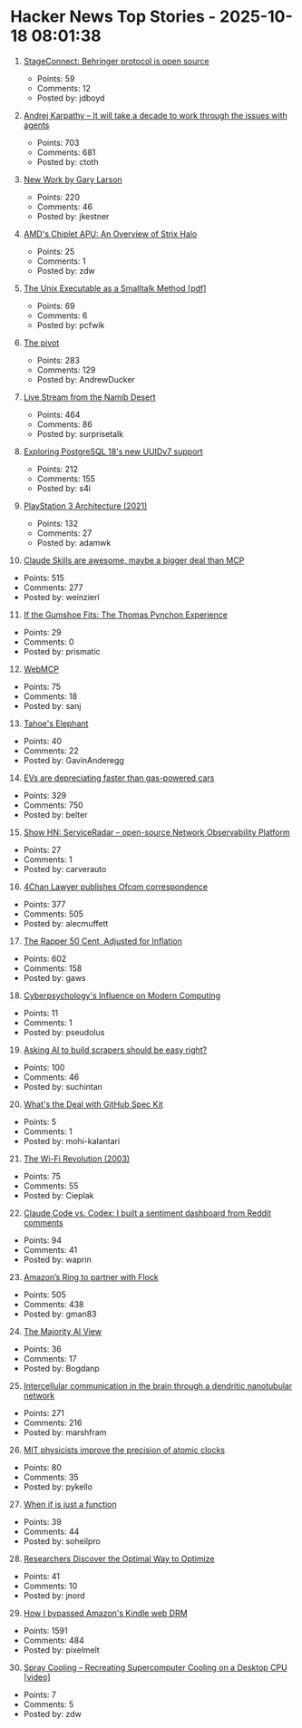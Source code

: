 # Hacker News Top Stories - 2025-10-18 08:01:38

1. [StageConnect: Behringer protocol is open source](https://github.com/OpenMixerProject/StageConnect)
   - Points: 59
   - Comments: 12
   - Posted by: jdboyd

2. [Andrej Karpathy – It will take a decade to work through the issues with agents](https://www.dwarkesh.com/p/andrej-karpathy)
   - Points: 703
   - Comments: 681
   - Posted by: ctoth

3. [New Work by Gary Larson](https://www.thefarside.com/new-stuff)
   - Points: 220
   - Comments: 46
   - Posted by: jkestner

4. [AMD's Chiplet APU: An Overview of Strix Halo](https://chipsandcheese.com/p/amds-chiplet-apu-an-overview-of-strix)
   - Points: 25
   - Comments: 1
   - Posted by: zdw

5. [The Unix Executable as a Smalltalk Method [pdf]](https://programmingmadecomplicated.wordpress.com/wp-content/uploads/2025/10/onward25-jakubovic.pdf)
   - Points: 69
   - Comments: 6
   - Posted by: pcfwik

6. [The pivot](https://www.antipope.org/charlie/blog-static/2025/10/the-pivot-1.html)
   - Points: 283
   - Comments: 129
   - Posted by: AndrewDucker

7. [Live Stream from the Namib Desert](https://bookofjoe2.blogspot.com/2025/10/live-stream-from-namib-desert.html)
   - Points: 464
   - Comments: 86
   - Posted by: surprisetalk

8. [Exploring PostgreSQL 18's new UUIDv7 support](https://aiven.io/blog/exploring-postgresql-18-new-uuidv7-support)
   - Points: 212
   - Comments: 155
   - Posted by: s4i

9. [PlayStation 3 Architecture (2021)](https://www.copetti.org/writings/consoles/playstation-3)
   - Points: 132
   - Comments: 27
   - Posted by: adamwk

10. [Claude Skills are awesome, maybe a bigger deal than MCP](https://simonwillison.net/2025/Oct/16/claude-skills/)
   - Points: 515
   - Comments: 277
   - Posted by: weinzierl

11. [If the Gumshoe Fits: The Thomas Pynchon Experience](https://www.bookforum.com/print/3202/if-the-gumshoe-fits-62416)
   - Points: 29
   - Comments: 0
   - Posted by: prismatic

12. [WebMCP](https://github.com/jasonjmcghee/WebMCP)
   - Points: 75
   - Comments: 18
   - Posted by: sanj

13. [Tahoe's Elephant](https://eclecticlight.co/2025/10/12/last-week-on-my-mac-tahoes-elephant/)
   - Points: 40
   - Comments: 22
   - Posted by: GavinAnderegg

14. [EVs are depreciating faster than gas-powered cars](https://restofworld.org/2025/ev-depreciation-blusmart-collapse/)
   - Points: 329
   - Comments: 750
   - Posted by: belter

15. [Show HN: ServiceRadar – open-source Network Observability Platform](https://github.com/carverauto/serviceradar)
   - Points: 27
   - Comments: 1
   - Posted by: carverauto

16. [4Chan Lawyer publishes Ofcom correspondence](https://alecmuffett.com/article/117792)
   - Points: 377
   - Comments: 505
   - Posted by: alecmuffett

17. [The Rapper 50 Cent, Adjusted for Inflation](https://50centadjustedforinflation.com/)
   - Points: 602
   - Comments: 158
   - Posted by: gaws

18. [Cyberpsychology's Influence on Modern Computing](https://cacm.acm.org/research/cyberpsychologys-influence-on-modern-computing/)
   - Points: 11
   - Comments: 1
   - Posted by: pseudolus

19. [Asking AI to build scrapers should be easy right?](https://www.skyvern.com/blog/asking-ai-to-build-scrapers-should-be-easy-right/)
   - Points: 100
   - Comments: 46
   - Posted by: suchintan

20. [What's the Deal with GitHub Spec Kit](https://den.dev/blog/github-spec-kit/)
   - Points: 5
   - Comments: 1
   - Posted by: mohi-kalantari

21. [The Wi-Fi Revolution (2003)](https://www.wired.com/2003/05/wifirevolution/)
   - Points: 75
   - Comments: 55
   - Posted by: Cieplak

22. [Claude Code vs. Codex: I built a sentiment dashboard from Reddit comments](https://www.aiengineering.report/p/claude-code-vs-codex-sentiment-analysis-reddit)
   - Points: 94
   - Comments: 41
   - Posted by: waprin

23. [Amazon’s Ring to partner with Flock](https://techcrunch.com/2025/10/16/amazons-ring-to-partner-with-flock-a-network-of-ai-cameras-used-by-ice-feds-and-police/)
   - Points: 505
   - Comments: 438
   - Posted by: gman83

24. [The Majority AI View](https://www.anildash.com//2025/10/17/the-majority-ai-view/)
   - Points: 36
   - Comments: 17
   - Posted by: Bogdanp

25. [Intercellular communication in the brain through a dendritic nanotubular network](https://www.science.org/doi/10.1126/science.adr7403)
   - Points: 271
   - Comments: 216
   - Posted by: marshfram

26. [MIT physicists improve the precision of atomic clocks](https://news.mit.edu/2025/mit-physicists-improve-atomic-clocks-precision-1008)
   - Points: 80
   - Comments: 35
   - Posted by: pykello

27. [When if is just a function](https://ryelang.org/blog/posts/if-as-function-blogpost-working-on-it_ver1/)
   - Points: 39
   - Comments: 44
   - Posted by: soheilpro

28. [Researchers Discover the Optimal Way to Optimize](https://www.quantamagazine.org/researchers-discover-the-optimal-way-to-optimize-20251013/)
   - Points: 41
   - Comments: 10
   - Posted by: jnord

29. [How I bypassed Amazon's Kindle web DRM](https://blog.pixelmelt.dev/kindle-web-drm/)
   - Points: 1591
   - Comments: 484
   - Posted by: pixelmelt

30. [Spray Cooling – Recreating Supercomputer Cooling on a Desktop CPU [video]](https://www.youtube.com/watch?v=yEBSuk20gvc)
   - Points: 7
   - Comments: 5
   - Posted by: zdw

